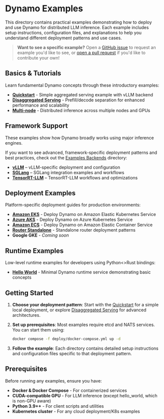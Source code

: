 <!--
SPDX-FileCopyrightText: Copyright (c) 2024-2025 NVIDIA CORPORATION & AFFILIATES. All rights reserved.
SPDX-License-Identifier: Apache-2.0

Licensed under the Apache License, Version 2.0 (the "License");
you may not use this file except in compliance with the License.
You may obtain a copy of the License at

http://www.apache.org/licenses/LICENSE-2.0

Unless required by applicable law or agreed to in writing, software
distributed under the License is distributed on an "AS IS" BASIS,
WITHOUT WARRANTIES OR CONDITIONS OF ANY KIND, either express or implied.
See the License for the specific language governing permissions and
limitations under the License.
-->

# Dynamo Examples

This directory contains practical examples demonstrating how to deploy and use Dynamo for distributed LLM inference. Each example includes setup instructions, configuration files, and explanations to help you understand different deployment patterns and use cases.

> **Want to see a specific example?**
> Open a [GitHub issue](https://github.com/ai-dynamo/dynamo/issues) to request an example you'd like to see, or [open a pull request](https://github.com/ai-dynamo/dynamo/pulls) if you'd like to contribute your own!

## Basics & Tutorials

Learn fundamental Dynamo concepts through these introductory examples:

- **[Quickstart](basics/quickstart/README.md)** - Simple aggregated serving example with vLLM backend
- **[Disaggregated Serving](basics/disaggregated_serving/README.md)** - Prefill/decode separation for enhanced performance and scalability
- **[Multi-node](basics/multinode/README.md)** - Distributed inference across multiple nodes and GPUs

## Framework Support

These examples show how Dynamo broadly works using major inference engines.

If you want to see advanced, framework-specific deployment patterns and best practices, check out the [Examples Backends](../examples/backends/) directory:
- **[vLLM](../examples/backends/vllm/)** – vLLM-specific deployment and configuration
- **[SGLang](../examples/backends/sglang/)** – SGLang integration examples and workflows
- **[TensorRT-LLM](../examples/backends/trtllm/)** – TensorRT-LLM workflows and optimizations

## Deployment Examples

Platform-specific deployment guides for production environments:

- **[Amazon EKS](deployments/EKS/)** - Deploy Dynamo on Amazon Elastic Kubernetes Service
- **[Azure AKS](deployments/AKS/)** - Deploy Dynamo on Azure Kubernetes Service
- **[Amazon ECS](deployments/ECS/)** - Deploy Dynamo on Amazon Elastic Container Service
- **[Router Standalone](deployments/router_standalone/)** - Standalone router deployment patterns
- **Google GKE** - _Coming soon_

## Runtime Examples

Low-level runtime examples for developers using Python<>Rust bindings:

- **[Hello World](custom_backend/hello_world/README.md)** - Minimal Dynamo runtime service demonstrating basic concepts

## Getting Started

1. **Choose your deployment pattern**: Start with the [Quickstart](basics/quickstart/README.md) for a simple local deployment, or explore [Disaggregated Serving](basics/disaggregated_serving/README.md) for advanced architectures.

2. **Set up prerequisites**: Most examples require etcd and NATS services. You can start them using:
   ```bash
   docker compose -f deploy/docker-compose.yml up -d
   ```

3. **Follow the example**: Each directory contains detailed setup instructions and configuration files specific to that deployment pattern.

## Prerequisites

Before running any examples, ensure you have:

- **Docker & Docker Compose** - For containerized services
- **CUDA-compatible GPU** - For LLM inference (except hello_world, which is non-GPU aware)
- **Python 3.9++** - For client scripts and utilities
- **Kubernetes cluster** - For any cloud deployment/K8s examples


